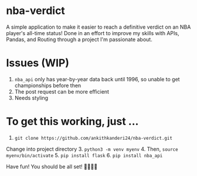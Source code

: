 # nba-verdict
A simple application to make it easier to reach a definitive verdict on an NBA player's all-time status! Done in an effort to improve my skills with APIs, Pandas, and Routing through a project I'm passionate about.

# Issues (WIP)
1. `nba_api` only has year-by-year data back until 1996, so unable to get championships before then
2. The post request can be more efficient
3. Needs styling

# To get this working, just ...
1. `git clone https://github.com/ankithkanderi24/nba-verdict.git`

Change into project directory
3. `python3 -m venv myenv`
4. Then, `source myenv/bin/activate`
5. `pip install flask`
6. `pip install nba_api`

Have fun! You should be all set! 🏀🏀🏀🏀
